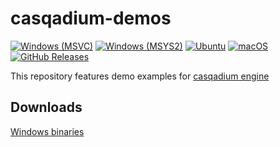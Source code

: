 # casqadium-demos

[![Windows (MSVC)](https://github.com/casqade/casqadium-demos/actions/workflows/windows-build-msvc.yml/badge.svg)](https://github.com/casqade/casqadium-demos/actions/workflows/windows-build-msvc.yml)
[![Windows (MSYS2)](https://github.com/casqade/casqadium-demos/actions/workflows/windows-build-msys2.yml/badge.svg)](https://github.com/casqade/casqadium-demos/actions/workflows/windows-build-msys2.yml)
[![Ubuntu](https://github.com/casqade/casqadium-demos/actions/workflows/ubuntu-build.yml/badge.svg)](https://github.com/casqade/casqadium-demos/actions/workflows/ubuntu-build.yml)
[![macOS](https://github.com/casqade/casqadium-demos/actions/workflows/macos-build.yml/badge.svg)](https://github.com/casqade/casqadium-demos/actions/workflows/macos-build.yml)
[![GitHub Releases](https://img.shields.io/github/release/casqade/casqadium-demos.svg)](https://github.com/casqade/casqadium-demos/releases/latest)

This repository features demo examples for [casqadium engine](https://github.com/Casqade/casqadium)


## Downloads

[Windows binaries](https://github.com/casqade/casqadium-demos/releases)
